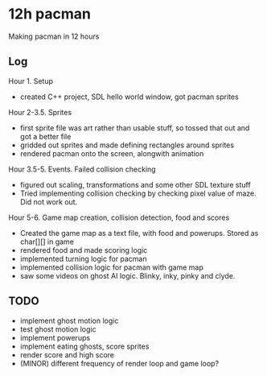 # 12h pacman

Making pacman in 12 hours

## Log

Hour 1. Setup 
- created C++ project, SDL hello world window, got pacman sprites

Hour 2-3.5. Sprites
- first sprite file was art rather than usable stuff, so tossed that out and 
  got a better file
- gridded out sprites and made defining rectangles around sprites
- rendered pacman onto the screen, alongwith animation

Hour 3.5-5. Events. Failed collision checking
- figured out scaling, transformations and some other SDL texture stuff
- Tried implementing collision checking by checking pixel value of maze. Did 
  not work out. 

Hour 5-6. Game map creation, collision detection, food and scores
- Created the game map as a text file, with food and powerups. Stored as char[][] in game
- rendered food and made scoring logic
- implemented turning logic for pacman
- implemented collision logic for pacman with game map
- saw some videos on ghost AI logic. Blinky, inky, pinky and clyde.  

## TODO
- implement ghost motion logic
- test ghost motion logic
- implement powerups
- implement eating ghosts, score sprites
- render score and high score
- (MINOR) different frequency of render loop and game loop? 
